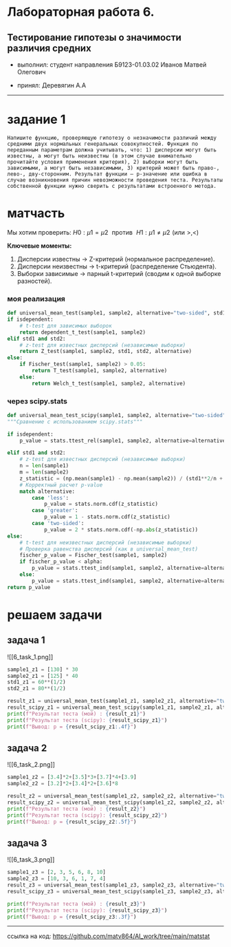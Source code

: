 # Лабораторная работа 6.
## Тестирование гипотезы о значимости различия средних

- выполнил:
студент направления Б9123-01.03.02
Иванов Матвей Олегович

- принял:
Деревягин А.А

---

# задание 1
```
Напишите функцию, проверяющую гипотезу о незначимости различий между средними двух нормальных генеральных совокупностей. Функция по переданным параметрам должна учитывать, что: 1) дисперсии могут быть известны, а могут быть неизвестны (в этом случае внимательно прочитайте условия применения критерия), 2) выборки могут быть зависимыми, а могут быть независимыми, 3) критерий может быть право-, лево-, дву-сторонним. Результат функции — p-значение или ошибка в случае возникновения причин невозможности проведения теста. Результаты собственной функции нужно сверить с результатами встроенного метода.
```

# матчасть
Мы хотим проверить:
$H0:μ1=μ2 \,\, \text{ против } \,\, H1:μ1\ne μ2 \,\,(\text{или}\,\, >, <)$

**Ключевые моменты:**
1. Дисперсии известны → Z-критерий (нормальное распределение).
2. Дисперсии неизвестны → t-критерий (распределение Стьюдента).
3. Выборки зависимые → парный t-критерий (сводим к одной выборке разностей).

### моя реализация
```python
def universal_mean_test(sample1, sample2, alternative="two-sided", std1=None, std2=None, isdependent=False):
if isdependent:
	# t-test для зависимых выборок
	return dependent_t_test(sample1, sample2)
elif std1 and std2:
	# z-test для известных дисперсий (независимые выборки)
	return Z_test(sample1, sample2, std1, std2, alternative)
else:
	if Fischer_test(sample1, sample2) > 0.05:
		return T_test(sample1, sample2, alternative)
	else:
		return Welch_t_test(sample1, sample2, alternative)
```


### через scipy.stats
```python
def universal_mean_test_scipy(sample1, sample2, alternative="two-sided", std1=None, std2=None, isdependent=False, alpha=0.05):
"""Сравнение с использованием scipy.stats"""

if isdependent:
	p_value = stats.ttest_rel(sample1, sample2, alternative=alternative)[1]

elif std1 and std2:
	# z-test для известных дисперсий (независимые выборки)
	n = len(sample1)
	m = len(sample2)
	z_statistic = (np.mean(sample1) - np.mean(sample2)) / (std1**2/n + std2**2/m)**.5
	# Корректный расчет p-value
	match alternative:
		case 'less':
			p_value = stats.norm.cdf(z_statistic)
		case 'greater':
			p_value = 1 - stats.norm.cdf(z_statistic)
		case 'two-sided':
			p_value = 2 * stats.norm.cdf(-np.abs(z_statistic))
else:
	# t-test для неизвестных дисперсий (независимые выборки)
	# Проверка равенства дисперсий (как в universal_mean_test)
	fischer_p_value = Fischer_test(sample1, sample2)
	if fischer_p_value < alpha:
		p_value = stats.ttest_ind(sample1, sample2, alternative=alternative, equal_var=True)[1]
	else:
		p_value = stats.ttest_ind(sample1, sample2, alternative=alternative, equal_var=False)[1]
return p_value
```
# решаем задачи
## задача 1
![[6_task_1.png]]

```python
sample1_z1 = [130] * 30
sample2_z1 = [125] * 40
std1_z1 = 60**(1/2)
std2_z1 = 80**(1/2)

result_z1 = universal_mean_test(sample1_z1, sample2_z1, alternative="two-sided", std1=std1_z1, std2=std2_z1)
result_scipy_z1 = universal_mean_test_scipy(sample1_z1, sample2_z1, alternative="two-sided", std1=std1_z1, std2=std2_z1)
print(f"Результат теста (мой) : {result_z1}")
print(f"Результат теста (scipy): {result_scipy_z1}")
print(f"Вывод: p = {result_scipy_z1:.4f}")
```
## задача 2
![[6_task_2.png]]


```python
sample1_z2 = [3.4]*2+[3.5]*3+[3.7]*4+[3.9]
sample2_z2 = [3.2]*2+[3.4]*2+[3.6]*8

result_z2 = universal_mean_test(sample1_z2, sample2_z2, alternative="two-sided")
result_scipy_z2 = universal_mean_test_scipy(sample1_z2, sample2_z2, alternative="two-sided", alpha=0.05) # Используем alpha=0.05 для проверки дисперсий в scipy-функции
print(f"Результат теста (мой) : {result_z2}")
print(f"Результат теста (scipy): {result_scipy_z2}")
print(f"Вывод: p = {result_scipy_z2:.5f}")
```

## задача 3

![[6_task_3.png]]

```python
sample1_z3 = [2, 3, 5, 6, 8, 10]
sample2_z3 = [10, 3, 6, 1, 7, 4]
result_z3 = universal_mean_test(sample1_z3, sample2_z3, alternative="two-sided", isdependent=True)
result_scipy_z3 = universal_mean_test_scipy(sample1_z3, sample2_z3, alternative="two-sided", isdependent=True)

print(f"Результат теста (мой) : {result_z3}")
print(f"Результат теста (scipy): {result_scipy_z3}")
print(f"Вывод: p = {result_scipy_z3:.3f}")
```

---
ссылка на код: https://github.com/matv864/AI_work/tree/main/matstat
